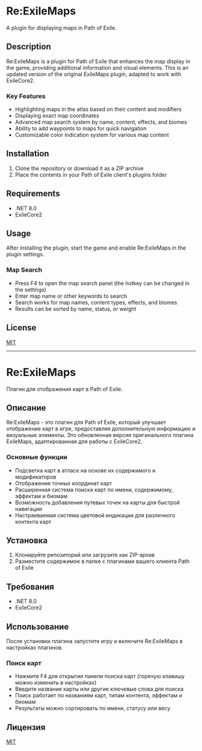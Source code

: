 # Re:ExileMaps

A plugin for displaying maps in Path of Exile.

## Description

Re:ExileMaps is a plugin for Path of Exile that enhances the map display in the game, providing additional information and visual elements. This is an updated version of the original ExileMaps plugin, adapted to work with ExileCore2.

### Key Features

- Highlighting maps in the atlas based on their content and modifiers
- Displaying exact map coordinates
- Advanced map search system by name, content, effects, and biomes
- Ability to add waypoints to maps for quick navigation
- Customizable color indication system for various map content

## Installation

1. Clone the repository or download it as a ZIP archive
2. Place the contents in your Path of Exile client's plugins folder

## Requirements

- .NET 8.0
- ExileCore2

## Usage

After installing the plugin, start the game and enable Re:ExileMaps in the plugin settings.

### Map Search

- Press F4 to open the map search panel (the hotkey can be changed in the settings)
- Enter map name or other keywords to search
- Search works for map names, content types, effects, and biomes
- Results can be sorted by name, status, or weight

## License

[MIT](LICENSE)

---

# Re:ExileMaps

Плагин для отображения карт в Path of Exile.

## Описание

Re:ExileMaps - это плагин для Path of Exile, который улучшает отображение карт в игре, предоставляя дополнительную информацию и визуальные элементы. Это обновленная версия оригинального плагина ExileMaps, адаптированная для работы с ExileCore2.

### Основные функции

- Подсветка карт в атласе на основе их содержимого и модификаторов
- Отображение точных координат карт
- Расширенная система поиска карт по имени, содержимому, эффектам и биомам
- Возможность добавления путевых точек на карты для быстрой навигации
- Настраиваемая система цветовой индикации для различного контента карт

## Установка

1. Клонируйте репозиторий или загрузите как ZIP-архив
2. Разместите содержимое в папке с плагинами вашего клиента Path of Exile

## Требования

- .NET 8.0
- ExileCore2

## Использование

После установки плагина запустите игру и включите Re:ExileMaps в настройках плагинов.

### Поиск карт

- Нажмите F4 для открытия панели поиска карт (горячую клавишу можно изменить в настройках)
- Введите название карты или другие ключевые слова для поиска
- Поиск работает по названиям карт, типам контента, эффектам и биомам
- Результаты можно сортировать по имени, статусу или весу

## Лицензия

[MIT](LICENSE) 